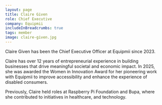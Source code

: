 ```yaml
---
layout: page
title: Claire Given
role: Chief Executive
company: Equipmii
includeInBreadcrumbs: true
tags: member
image: claire-given.jpg
---
```


Claire Given has been the Chief Executive Officer at Equipmii since 2023.

Claire has over 12 years of entrepreneurial experience in building businesses that drive meaningful societal and economic impact. In 2025, she was awarded the Women in Innovation Award for her pioneering work with Equipmii to improve accessibility and enhance the experience of disabled consumers.

Previously, Claire held roles at Raspberry Pi Foundation and Bupa, where she contributed to initiatives in healthcare, and technology.
